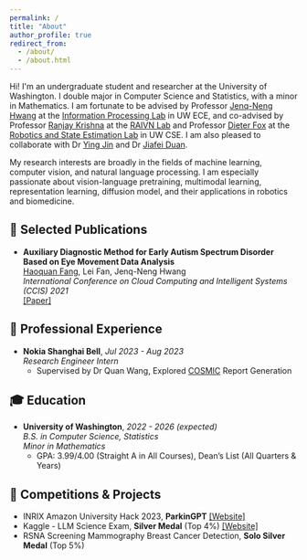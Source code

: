 ```yaml
---
permalink: /
title: "About"
author_profile: true
redirect_from: 
  - /about/
  - /about.html
---
```


Hi! I'm an undergraduate student and researcher at the University of Washington. I double major in Computer Science and Statistics, with a minor in Mathematics. I am fortunate to be advised by Professor [Jenq-Neng Hwang](https://people.ece.uw.edu/hwang/) at the [Information Processing Lab](https://ipl-uw.github.io/) in UW ECE, and co-advised by Professor [Ranjay Krishna](https://www.ranjaykrishna.com/) at the [RAIVN Lab](https://raivn.cs.washington.edu/) and Professor [Dieter Fox](https://homes.cs.washington.edu/~fox/) at the [Robotics and State Estimation Lab](https://rse-lab.cs.washington.edu/) in UW CSE. I am also pleased to collaborate with Dr [Ying Jin](https://scholar.google.com/citations?hl=en&user=MNrLDhwAAAAJ/) and Dr [Jiafei Duan](https://duanjiafei.com/). 

My research interests are broadly in the fields of machine learning, computer vision, and natural language processing. I am especially passionate about vision-language pretraining, multimodal learning, representation learning, diffusion model, and their applications in robotics and biomedicine.

## 📑 Selected Publications
- **Auxiliary Diagnostic Method for Early Autism Spectrum Disorder Based on Eye Movement Data Analysis**
<br><ins>Haoquan Fang</ins>, Lei Fan, Jenq-Neng Hwang
<br>*International Conference on Cloud Computing and Intelligent Systems (CCIS) 2021*
<br>[[Paper]](https://ieeexplore.ieee.org/document/9754665)

## 💼 Professional Experience
- **Nokia Shanghai Bell**, *Jul 2023 - Aug 2023*
<br>*Research Engineer Intern*
  - Supervised by Dr Quan Wang, Explored [COSMIC](https://cosmic-sizing.org/) Report Generation

## 🎓 Education
- **University of Washington**, *2022 - 2026 (expected)*
<br>*B.S. in Computer Science, Statistics*
<br>*Minor in Mathematics*
  - GPA: 3.99/4.00 (Straight A in All Courses), Dean’s List (All Quarters & Years)

## 🏅 Competitions & Projects
- INRIX Amazon University Hack 2023, **ParkinGPT** [[Website]](https://devpost.com/software/destchat/)
- Kaggle - LLM Science Exam, **Silver Medal** (Top 4%) [[Website]](https://www.kaggle.com/competitions/kaggle-llm-science-exam/discussion/446303/)
- RSNA Screening Mammography Breast Cancer Detection, **Solo Silver Medal** (Top 5%)
